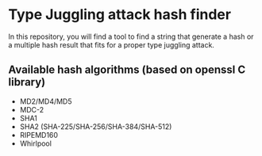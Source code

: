 # Type Juggling attack hash finder

In this repository, you will find a tool to find a
string that generate a hash or a multiple hash result
that fits for a proper type juggling attack.

## Available hash algorithms (based on openssl C library)

- MD2/MD4/MD5
- MDC-2
- SHA1
- SHA2 (SHA-225/SHA-256/SHA-384/SHA-512)
- RIPEMD160
- Whirlpool
